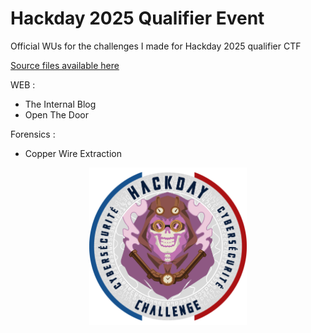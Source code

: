 # Hackday 2025 Qualifier Event
Official WUs for the challenges I made for Hackday 2025 qualifier CTF 

<a href="https://github.com/Ax8457/HACKDAY/tree/main/Hackday2025/Qualif">Source files available here</a>

WEB : 

- The Internal Blog
- Open The Door

Forensics : 

- Copper Wire Extraction

<p align="center"><img src="hackday-logo-2025.png" style="width:50%">
</p>

